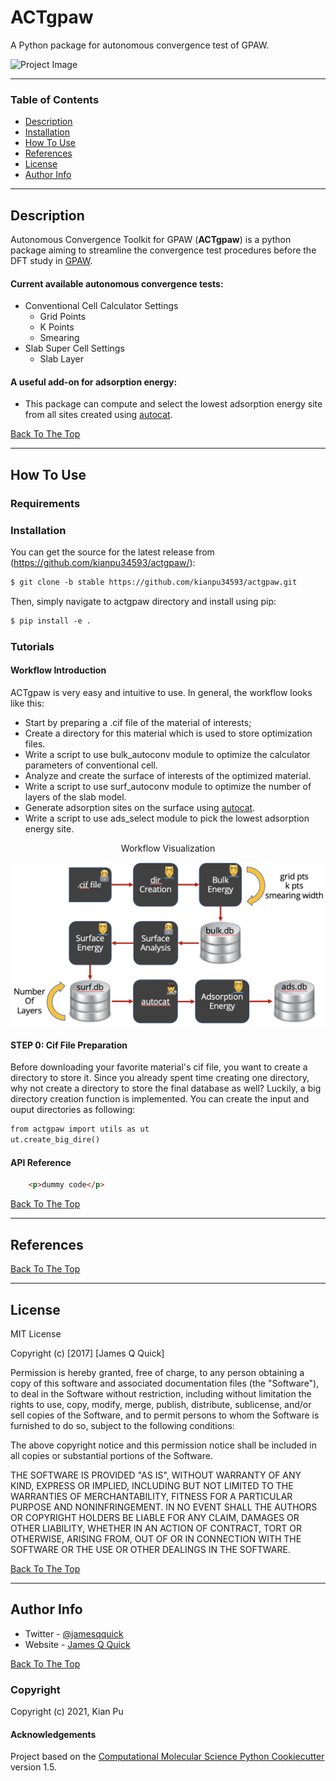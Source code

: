 # ACTgpaw

<!--- [//]: # (Badges) 
[![GitHub Actions Build Status](https://github.com/REPLACE_WITH_OWNER_ACCOUNT/actgpaw/workflows/CI/badge.svg)](https://github.com/REPLACE_WITH_OWNER_ACCOUNT/actgpaw/actions?query=workflow%3ACI)
[![codecov](https://codecov.io/gh/REPLACE_WITH_OWNER_ACCOUNT/ACTgpaw/branch/master/graph/badge.svg)](https://codecov.io/gh/REPLACE_WITH_OWNER_ACCOUNT/ACTgpaw/branch/master) -->


A Python package for autonomous convergence test of GPAW. 

![Project Image](project-image-url)

---

### Table of Contents

- [Description](#description)
- [Installation](#installation)
- [How To Use](#how-to-use)
- [References](#references)
- [License](#license)
- [Author Info](#author-info)

---

## Description

Autonomous Convergence Toolkit for GPAW (**ACTgpaw**) is a python package aiming to streamline the convergence test procedures before the DFT study in [GPAW](https://wiki.fysik.dtu.dk/gpaw/#).

#### Current available autonomous convergence tests:
* Conventional Cell Calculator Settings
    * Grid Points 
    * K Points 
    * Smearing 
* Slab Super Cell Settings
    * Slab Layer

#### A useful add-on for adsorption energy: 
* This package can compute and select the lowest adsorption energy site from all sites created using [autocat](https://github.com/aced-differentiate/auto_cat). 

[Back To The Top](#actgpaw)

---

## How To Use

### Requirements

### Installation
You can get the source for the latest release from (https://github.com/kianpu34593/actgpaw/):
```html
$ git clone -b stable https://github.com/kianpu34593/actgpaw.git
```
Then, simply navigate to actgpaw directory and install using pip:
```html
$ pip install -e .
```

### Tutorials
#### Workflow Introduction
ACTgpaw is very easy and intuitive to use. In general, the workflow looks like this:
* Start by preparing a .cif file of the material of interests;
* Create a directory for this material which is used to store optimization files.
* Write a script to use bulk_autoconv module to optimize the calculator parameters of conventional cell.
* Analyze and create the surface of interests of the optimized material.
* Write a script to use surf_autoconv module to optimize the number of layers of the slab model.
* Generate adsorption sites on the surface using [autocat](https://github.com/aced-differentiate/auto_cat).
* Write a script to use ads_select module to pick the lowest adsorption energy site.
<div align="center">Workflow Visualization

![](docs/images/workflow_new.png)
</div>

#### STEP 0: Cif File Preparation
Before downloading your favorite material's cif file, you want to create a directory to store it. Since you already spent time creating one directory, why not create a directory to store the final database as well? Luckily, a big directory creation function is implemented. You can create the input and ouput directories as following:
```html
from actgpaw import utils as ut
ut.create_big_dire()
```


#### API Reference

```html
    <p>dummy code</p>
```
[Back To The Top](#read-me-template)

---

## References
[Back To The Top](#read-me-template)

---

## License

MIT License

Copyright (c) [2017] [James Q Quick]

Permission is hereby granted, free of charge, to any person obtaining a copy
of this software and associated documentation files (the "Software"), to deal
in the Software without restriction, including without limitation the rights
to use, copy, modify, merge, publish, distribute, sublicense, and/or sell
copies of the Software, and to permit persons to whom the Software is
furnished to do so, subject to the following conditions:

The above copyright notice and this permission notice shall be included in all
copies or substantial portions of the Software.

THE SOFTWARE IS PROVIDED "AS IS", WITHOUT WARRANTY OF ANY KIND, EXPRESS OR
IMPLIED, INCLUDING BUT NOT LIMITED TO THE WARRANTIES OF MERCHANTABILITY,
FITNESS FOR A PARTICULAR PURPOSE AND NONINFRINGEMENT. IN NO EVENT SHALL THE
AUTHORS OR COPYRIGHT HOLDERS BE LIABLE FOR ANY CLAIM, DAMAGES OR OTHER
LIABILITY, WHETHER IN AN ACTION OF CONTRACT, TORT OR OTHERWISE, ARISING FROM,
OUT OF OR IN CONNECTION WITH THE SOFTWARE OR THE USE OR OTHER DEALINGS IN THE
SOFTWARE.

[Back To The Top](#read-me-template)

---

## Author Info

- Twitter - [@jamesqquick](https://twitter.com/jamesqquick)
- Website - [James Q Quick](https://jamesqquick.com)

[Back To The Top](#read-me-template)

### Copyright

Copyright (c) 2021, Kian Pu


#### Acknowledgements
 
Project based on the 
[Computational Molecular Science Python Cookiecutter](https://github.com/molssi/cookiecutter-cms) version 1.5.
